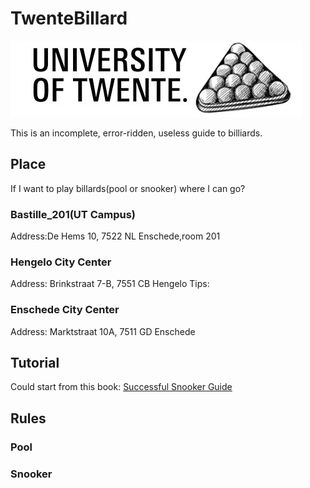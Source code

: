 # TwenteBillard
 ![TwenteBillardLogo](resources/logo.jpg)

This is an incomplete, error-ridden, useless guide to billiards.

## Place
If I want to play billards(pool or snooker) where I can go?
### Bastille_201(UT Campus)
Address:De Hems 10, 7522 NL Enschede,room 201

### Hengelo City Center
Address: Brinkstraat 7-B, 7551 CB Hengelo
Tips: 
### Enschede City Center
Address: Marktstraat 10A, 7511 GD Enschede

## Tutorial
Could start from this book: [Successful Snooker Guide](https://www.dunns-cues.com/pics/successfulsnooker.pdf)


## Rules
### Pool

### Snooker







